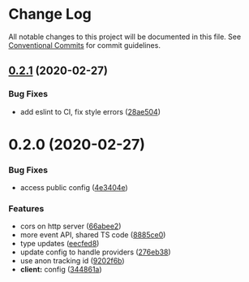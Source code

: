# Change Log

All notable changes to this project will be documented in this file.
See [Conventional Commits](https://conventionalcommits.org) for commit guidelines.

## [0.2.1](https://github.com/hstove/bsk-analytics/compare/v0.2.0...v0.2.1) (2020-02-27)


### Bug Fixes

* add eslint to CI, fix style errors ([28ae504](https://github.com/hstove/bsk-analytics/commit/28ae50430b3a97bcd1ae5b0f8ebeac1857bbb2b6))





# 0.2.0 (2020-02-27)


### Bug Fixes

* access public config ([4e3404e](https://github.com/hstove/bsk-analytics/commit/4e3404e3596450d971e226e4d1423a8819525ec9))


### Features

* cors on http server ([66abee2](https://github.com/hstove/bsk-analytics/commit/66abee2f9ffc8f2b6cb02ed3d5fb0b7ef0da657e))
* more event API, shared TS code ([8885ce0](https://github.com/hstove/bsk-analytics/commit/8885ce0ccc48e7eed99f31ef5882924aaf530db1))
* type updates ([eecfed8](https://github.com/hstove/bsk-analytics/commit/eecfed8a418aaa5644b2a6b587408d0c8c0e55ea))
* update config to handle providers ([276eb38](https://github.com/hstove/bsk-analytics/commit/276eb38f87586baf3bbf2bdc70ea1cc2c5c842db))
* use anon tracking id ([9202f6b](https://github.com/hstove/bsk-analytics/commit/9202f6b6f35f621208ff6ff2efef64942dbdb29b))
* **client:** config ([344861a](https://github.com/hstove/bsk-analytics/commit/344861af916a79713ca91668e53b7c11f5765ad5))
